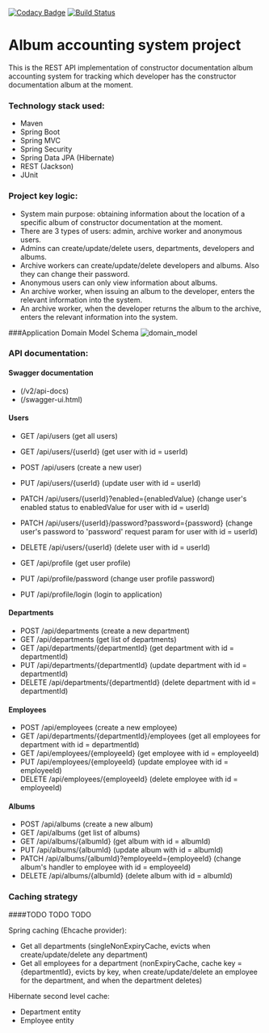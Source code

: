[![Codacy Badge](https://app.codacy.com/project/badge/Grade/e99d6883f16949cf967a1f52b341580a)](https://www.codacy.com/gh/igar15/albumaccounting/dashboard)
[![Build Status](https://api.travis-ci.com/igar15/albumaccounting.svg?branch=master)](https://travis-ci.com//igar15/albumaccounting)

Album accounting system project 
=================================

This is the REST API implementation of constructor documentation album accounting system for tracking which developer has the constructor documentation album at the moment.

### Technology stack used: 
* Maven
* Spring Boot
* Spring MVC
* Spring Security
* Spring Data JPA (Hibernate)
* REST (Jackson)
* JUnit

### Project key logic:
* System main purpose: obtaining information about the location of a specific album of constructor documentation at the moment.
* There are 3 types of users: admin, archive worker and anonymous users.
* Admins can create/update/delete users, departments, developers and albums.
* Archive workers can create/update/delete developers and albums. Also they can change their password.
* Anonymous users can only view information about albums.
* An archive worker, when issuing an album to the developer, enters the relevant information into the system.
* An archive worker, when the developer returns the album to the archive, enters the relevant information into the system.

###Application Domain Model Schema
![domain_model](https://user-images.githubusercontent.com/60218699/120080245-9c17ee80-c0c0-11eb-97b7-e147de9c895c.png)

### API documentation:
#### Swagger documentation
- (/v2/api-docs)
- (/swagger-ui.html)
#### Users
- GET /api/users (get all users)
- GET /api/users/{userId} (get user with id = userId)
- POST /api/users (create a new user)
- PUT /api/users/{userId} (update user with id = userId)
- PATCH /api/users/{userId}?enabled={enabledValue} (change user's enabled status to enabledValue for user with id = userId)
- PATCH /api/users/{userId}/password?password={password} (change user's password to 'password' request param for user with id = userId)
- DELETE /api/users/{userId} (delete user with id = userId)

- GET /api/profile (get user profile)
- PUT /api/profile/password (change user profile password)
- PUT /api/profile/login (login to application)
#### Departments
- POST /api/departments (create a new department)
- GET /api/departments (get list of departments)
- GET /api/departments/{departmentId} (get department with id = departmentId)
- PUT /api/departments/{departmentId} (update department with id = departmentId)
- DELETE /api/departments/{departmentId} (delete department with id = departmentId)
#### Employees
- POST /api/employees (create a new employee)
- GET /api/departments/{departmentId}/employees (get all employees for department with id = departmentId)
- GET /api/employees/{employeeId} (get employee with id = employeeId)
- PUT /api/employees/{employeeId} (update employee with id = employeeId)
- DELETE /api/employees/{employeeId} (delete employee with id = employeeId)
#### Albums
- POST /api/albums (create a new album)
- GET /api/albums (get list of albums)
- GET /api/albums/{albumId} (get album with id = albumId)
- PUT /api/albums/{albumId} (update album with id = albumId)
- PATCH /api/albums/{albumId}?employeeId={employeeId} (change album's handler to employee with id = employeeId)
- DELETE /api/albums/{albumId} (delete album with id = albumId)

### Caching strategy

####TODO TODO TODO

Spring caching (Ehcache provider):
- Get all departments (singleNonExpiryCache, evicts when create/update/delete any department)
- Get all employees for a department (nonExpiryCache, cache key = {departmentId}, evicts by key, when create/update/delete an employee for the department, and when the department deletes)  

Hibernate second level cache:
- Department entity
- Employee entity